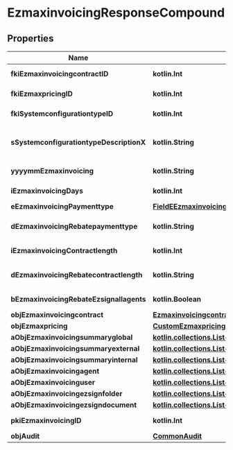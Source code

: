 
# EzmaxinvoicingResponseCompound

## Properties
| Name | Type | Description | Notes |
| ------------ | ------------- | ------------- | ------------- |
| **fkiEzmaxinvoicingcontractID** | **kotlin.Int** | The unique ID of the Ezmaxinvoicingcontract |  |
| **fkiEzmaxpricingID** | **kotlin.Int** | The unique ID of the Ezmaxpricing |  |
| **fkiSystemconfigurationtypeID** | **kotlin.Int** | The unique ID of the Systemconfigurationtype |  |
| **sSystemconfigurationtypeDescriptionX** | **kotlin.String** | The description of the Systemconfigurationtype in the language of the requester |  |
| **yyyymmEzmaxinvoicing** | **kotlin.String** | The YYYYMM period of the Ezmaxinvoicing |  |
| **iEzmaxinvoicingDays** | **kotlin.Int** | The number of days invoiced |  |
| **eEzmaxinvoicingPaymenttype** | [**FieldEEzmaxinvoicingPaymenttype**](FieldEEzmaxinvoicingPaymenttype.md) |  |  |
| **dEzmaxinvoicingRebatepaymenttype** | **kotlin.String** | The percentage of rebate depending of the payment type |  |
| **iEzmaxinvoicingContractlength** | **kotlin.Int** | The length of the contract in years |  |
| **dEzmaxinvoicingRebatecontractlength** | **kotlin.String** | The percentage of rebate depending of the contract length |  |
| **bEzmaxinvoicingRebateEzsignallagents** | **kotlin.Boolean** | Whether the rebate for eZsign is for all agents |  |
| **objEzmaxinvoicingcontract** | [**EzmaxinvoicingcontractResponseCompound**](EzmaxinvoicingcontractResponseCompound.md) |  |  |
| **objEzmaxpricing** | [**CustomEzmaxpricingResponse**](CustomEzmaxpricingResponse.md) |  |  |
| **aObjEzmaxinvoicingsummaryglobal** | [**kotlin.collections.List&lt;EzmaxinvoicingsummaryglobalResponseCompound&gt;**](EzmaxinvoicingsummaryglobalResponseCompound.md) |  |  |
| **aObjEzmaxinvoicingsummaryexternal** | [**kotlin.collections.List&lt;EzmaxinvoicingsummaryexternalResponseCompound&gt;**](EzmaxinvoicingsummaryexternalResponseCompound.md) |  |  |
| **aObjEzmaxinvoicingsummaryinternal** | [**kotlin.collections.List&lt;EzmaxinvoicingsummaryinternalResponseCompound&gt;**](EzmaxinvoicingsummaryinternalResponseCompound.md) |  |  |
| **aObjEzmaxinvoicingagent** | [**kotlin.collections.List&lt;EzmaxinvoicingagentResponseCompound&gt;**](EzmaxinvoicingagentResponseCompound.md) |  |  |
| **aObjEzmaxinvoicinguser** | [**kotlin.collections.List&lt;EzmaxinvoicinguserResponseCompound&gt;**](EzmaxinvoicinguserResponseCompound.md) |  |  |
| **aObjEzmaxinvoicingezsignfolder** | [**kotlin.collections.List&lt;CustomEzmaxinvoicingEzsignfolderResponse&gt;**](CustomEzmaxinvoicingEzsignfolderResponse.md) |  |  |
| **aObjEzmaxinvoicingezsigndocument** | [**kotlin.collections.List&lt;CustomEzmaxinvoicingEzsigndocumentResponse&gt;**](CustomEzmaxinvoicingEzsigndocumentResponse.md) |  |  |
| **pkiEzmaxinvoicingID** | **kotlin.Int** | The unique ID of the Ezmaxinvoicing |  [optional] |
| **objAudit** | [**CommonAudit**](CommonAudit.md) |  |  [optional] |



